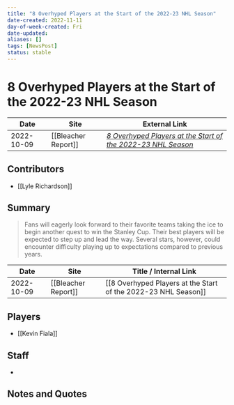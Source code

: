```yaml
---
title: "8 Overhyped Players at the Start of the 2022-23 NHL Season"
date-created: 2022-11-11
day-of-week-created: Fri
date-updated: 
aliases: []
tags: [NewsPost]
status: stable
---
```


# 8 Overhyped Players at the Start of the 2022-23 NHL Season

| Date       | Site                | External Link                                                                                                                                                           |
| ---------- | ------------------- | ----------------------------------------------------------------------------------------------------------------------------------------------------------------------- |
| 2022-10-09 | [[Bleacher Report]] | [*8 Overhyped Players at the Start of the 2022-23 NHL Season*](https://bleacherreport.com/articles/10051673-8-overhyped-players-at-the-start-of-the-2022-23-nhl-season) |

## Contributors
- [[Lyle Richardson]]

## Summary
> Fans will eagerly look forward to their favorite teams taking the ice to begin another quest to win the Stanley Cup. Their best players will be expected to step up and lead the way.
> Several stars, however, could encounter difficulty playing up to expectations compared to previous years.

| Date       | Site                | Title / Internal Link                                          |
| ---------- | ------------------- | -------------------------------------------------------------- |
| 2022-10-09 | [[Bleacher Report]] | [[8 Overhyped Players at the Start of the 2022-23 NHL Season]] |

## Players
- [[Kevin Fiala]]

## Staff
- 

## Notes and Quotes
> 

